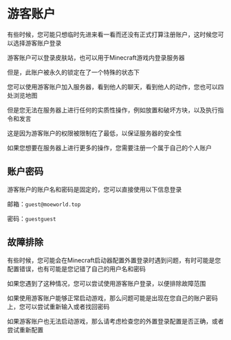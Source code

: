 # 游客账户
有些时候，您可能只想临时先进来看一看而还没有正式打算注册账户，这时候您可以选择游客账户登录

游客账户可以登录皮肤站，也可以用于Minecraft游戏内登录服务器

但是，此账户被永久的锁定在了一个特殊的状态下

您可以使用游客账户加入服务器，看到他人的聊天，看到他人的动作，您也可以四处浏览地图

但是您无法在服务器上进行任何的实质性操作，例如放置和破坏方块，以及执行指令和发言

这是因为游客账户的权限被限制在了最低，以保证服务器的安全性

如果您想要在服务器上进行更多的操作，您需要注册一个属于自己的个人账户

## 账户密码
游客账户的账户名和密码是固定的，您可以直接使用以下信息登录

邮箱：`guest@moeworld.top`

密码：`guestguest`

## 故障排除
有些时候，您可能会在Minecraft启动器配置外置登录时遇到问题，有时可能是您配置错误，也有可能是您记错了自己的用户名和密码

如果您遇到了这种情况，您可以尝试使用游客账户登录，以便排除故障范围

如果使用游客账户能够正常启动游戏，那么问题可能是出现在您自己的账户密码上，您可以尝试重新输入或者找回密码

如果游客账户也无法启动游戏，那么请考虑检查您的外置登录配置是否正确，或者尝试重新配置
